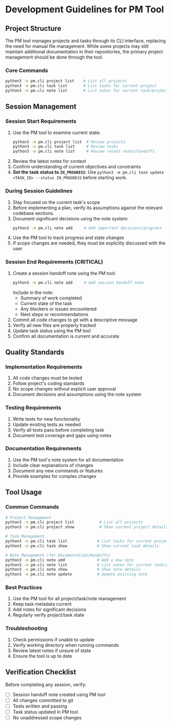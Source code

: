 # Development Guidelines for PM Tool

## Project Structure

The PM tool manages projects and tasks through its CLI interface, replacing the need for manual file management. While some projects may still maintain additional documentation in their repositories, the primary project management should be done through the tool.

### Core Commands

```bash
python3 -m pm.cli project list    # List all projects
python3 -m pm.cli task list       # List tasks for current project
python3 -m pm.cli note list       # List notes for current task/project
```

## Session Management

### Session Start Requirements

1. Use the PM tool to examine current state:
   ```bash
   python3 -m pm.cli project list  # Review projects
   python3 -m pm.cli task list     # Review tasks
   python3 -m pm.cli note list     # Review recent notes/handoffs
   ```
2. Review the latest notes for context
3. Confirm understanding of current objectives and constraints
4. **Set the task status to `IN_PROGRESS`**: Use `python3 -m pm.cli task update <TASK_ID> --status IN_PROGRESS` before starting work.

### During Session Guidelines

1. Stay focused on the current task's scope
2. Before implementing a plan, verify its assumptions against the relevant codebase sections.
3. Document significant decisions using the note system:
   ```bash
   python3 -m pm.cli note add     # Add important decisions/progress
   ```
4. Use the PM tool to track progress and state changes
5. If scope changes are needed, they must be explicitly discussed with the user

### Session End Requirements (CRITICAL)

1. Create a session handoff note using the PM tool:
   ```bash
   python3 -m pm.cli note add     # Add session handoff note
   ```
   Include in the note:
   - Summary of work completed
   - Current state of the task
   - Any blockers or issues encountered
   - Next steps or recommendations
2. Commit all code changes to git with a descriptive message
3. Verify all new files are properly tracked
4. Update task status using the PM tool
5. Confirm all documentation is current and accurate

## Quality Standards

### Implementation Requirements

1. All code changes must be tested
2. Follow project's coding standards
3. No scope changes without explicit user approval
4. Document decisions and assumptions using the note system

### Testing Requirements

1. Write tests for new functionality
2. Update existing tests as needed
3. Verify all tests pass before completing task
4. Document test coverage and gaps using notes

### Documentation Requirements

1. Use the PM tool's note system for all documentation
2. Include clear explanations of changes
3. Document any new commands or features
4. Provide examples for complex changes

## Tool Usage

### Common Commands

```bash
# Project Management
python3 -m pm.cli project list           # List all projects
python3 -m pm.cli project show           # Show current project details

# Task Management
python3 -m pm.cli task list             # List tasks for current project
python3 -m pm.cli task show             # Show current task details

# Note Management (for Documentation/Handoffs)
python3 -m pm.cli note add              # Add a new note
python3 -m pm.cli note list             # List notes for current task/project
python3 -m pm.cli note show             # Show note details
python3 -m pm.cli note update           # Update existing note
```

### Best Practices

1. Use the PM tool for all project/task/note management
2. Keep task metadata current
3. Add notes for significant decisions
4. Regularly verify project/task state

### Troubleshooting

1. Check permissions if unable to update
2. Verify working directory when running commands
3. Review latest notes if unsure of state
4. Ensure the tool is up to date

## Verification Checklist

Before completing any session, verify:

- [ ] Session handoff note created using PM tool
- [ ] All changes committed to git
- [ ] Tests written and passing
- [ ] Task status updated in PM tool
- [ ] No unaddressed scope changes
